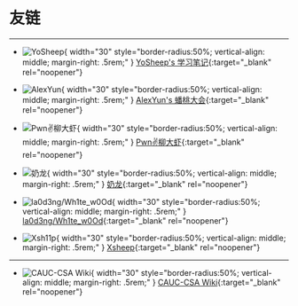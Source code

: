 # 友链

---


- ![YoSheep](https://yosheep.github.io/img/yeah_circle.jpg){ width="30" style="border-radius:50%; vertical-align: middle; margin-right: .5rem;" } [YoSheep's 学习笔记](https://yosheep.github.io/){:target="_blank" rel="noopener"}

- ![AlexYun](https://alexyun.site/uploads/default/original/1X/d446a4913ce09ab86f9d4aefb1a31e356bad4062.png){ width="30" style="border-radius:50%; vertical-align: middle; margin-right: .5rem;" } [AlexYun's 蟠桃大会](http://alexyun.site/){:target="_blank" rel="noopener"}

- ![Pwn✌️柳大虾](https://liudaxiaxd.github.io/img/kfc0.png){ width="30" style="border-radius:50%; vertical-align: middle; margin-right: .5rem;" } [Pwn✌️柳大虾](https://liudaxiaxd.github.io/){:target="_blank" rel="noopener"}

- ![奶龙](https://avatars.githubusercontent.com/u/59904423?s=400&u=e2d918cc9959b82599bb4dbfcebb8b912880b9dc&v=4){ width="30" style="border-radius:50%; vertical-align: middle; margin-right: .5rem;" } [奶龙](https://0b1t.tech/){:target="_blank" rel="noopener"}

- ![la0d3ng/Wh1te_w0Od](https://unpkg.com/volantis-static@0.0.1654736714924/media/org.volantis/blog/Logo-NavBar@3x.png){ width="30" style="border-radius:50%; vertical-align: middle; margin-right: .5rem;" } [la0d3ng/Wh1te_w0Od](https://la0d3ng.github.io/){:target="_blank" rel="noopener"}

- ![Xsh11p](https://xsh11p.github.io/images/logo.png){ width="30" style="border-radius:50%; vertical-align: middle; margin-right: .5rem;" } [Xsheep](https://Xsh11p.github.io){:target="_blank" rel="noopener"}

---

- ![CAUC-CSA Wiki](https://cauc-csa.github.io/images/csa_logo.png){ width="30" style="border-radius:50%; vertical-align: middle; margin-right: .5rem;" } [CAUC-CSA Wiki](https://cauc-csa.github.io/){:target="_blank" rel="noopener"}
